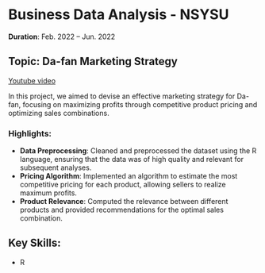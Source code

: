 # Business Data Analysis - NSYSU 

**Duration**: Feb. 2022 – Jun. 2022

## Topic: Da-fan Marketing Strategy

[Youtube video](https://www.youtube.com/watch?v=Vb2vEfezNLo&t=22s)

In this project, we aimed to devise an effective marketing strategy for Da-fan, focusing on maximizing profits through competitive product pricing and optimizing sales combinations.

### Highlights:
- **Data Preprocessing**: Cleaned and preprocessed the dataset using the R language, ensuring that the data was of high quality and relevant for subsequent analyses.
- **Pricing Algorithm**: Implemented an algorithm to estimate the most competitive pricing for each product, allowing sellers to realize maximum profits.
- **Product Relevance**: Computed the relevance between different products and provided recommendations for the optimal sales combination.

## Key Skills:
- R
